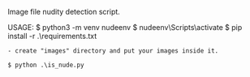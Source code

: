 Image file nudity detection script.


USAGE:
    $ python3 -m venv nudeenv
    $ nudeenv\Scripts\activate
    $ pip install -r .\requirements.txt

    - create "images" directory and put your images inside it.

    $ python .\is_nude.py